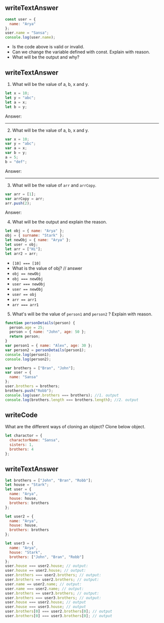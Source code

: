 ## writeTextAnswer

```js
const user = {
  name: "Arya"
};
user.name = "Sansa";
console.log(user.name);
```

- Is the code above is valid or invalid.
- Can we change the variable defined with const. Explain with reason.
- What will be the output and why?

## writeTextAnswer

1. What will be the value of a, b, x and y.

```js
let x = 10;
let y = "abc";
let a = x;
let b = y;
```

Answer:

---

2. What will be the value of a, b, x and y.

```js
var x = 10;
var y = "abc";
var a = x;
var b = y;
a = 5;
b = "def";
```

Answer:

---

3. What will be the value of `arr` and `arrCopy`.

```js
var arr = [1];
var arrCopy = arr;
arr.push(2);
```

Answer:

4. What will be the output and explain the reason.

```js
let obj = { name: "Arya" };
obj = { surname: "Stark" };
let newObj = { name: "Arya" };
let user = obj;
let arr = ["Hi"];
let arr2 = arr;
```

- `[10] === [10]`
- What is the value of obj? // answer
- `obj == newObj`
- `obj === newObj`
- `user === newObj`
- `user == newObj`
- `user == obj`
- `arr == arr1`
- `arr === arr1`

5. What's will be the value of `person1` and `person2` ? Explain with reason.

```js
function personDetails(person) {
  person.age = 25;
  person = { name: "John", age: 50 };
  return person;
}
var person1 = { name: "Alex", age: 30 };
var person2 = personDetails(person1);
console.log(person1);
console.log(person2);
```

```js
var brothers = ["Bran", "John"];
var user = {
  name: "Sansa"
};
user.brothers = brothers;
brothers.push("Robb");
console.log(user.brothers === brothers); //1. output
console.log(brothers.length === brothers.length); //2. output
```

## writeCode

What are the different ways of cloning an object? Clone below object.

```js
let charactor = {
  charactorName: "Sansa",
  sisters: 1,
  brothers: 4
};
```

## writeTextAnswer

```js
let brothers = ["John", "Bran", "Robb"];
let house = "Stark";
let user = {
  name: "Arya",
  house: house,
  brothers: brothers
};

let user2 = {
  name: "Arya",
  house: house,
  brothers: brothers
};

let user3 = {
  name: "Arya",
  house: "Stark",
  brothers: ["John", "Bran", "Robb"]
};
user.house === user2.house; // output:
user.house == user2.house; // output:
user.brothers === user2.brothers; // output:
user.brothers == user2.brothers; // output:
user.name == user2.name; // output:
user.name === user2.name; // output:
user.brothers == user3.brothers; // output:
user.brothers === user3.brothers; // output:
user.house === user2.house; // output
user.house === user3.house; // output
user.brothers[0] === user2.brothers[0]; // output
user.brothers[0] === user3.brothers[0]; // output
```
